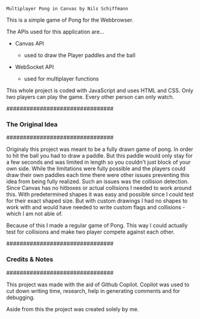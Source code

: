 ~~~~~~~~~~~~~~~~~~~~~~~~~~~~~~~~~~~~~~~~~~~~~~~~~~~~~~~~~~~~~~~~~~~~~~~~~~~~~~
Multiplayer Pong in Canvas by Nils Schiffmann
~~~~~~~~~~~~~~~~~~~~~~~~~~~~~~~~~~~~~~~~~~~~~~~~~~~~~~~~~~~~~~~~~~~~~~~~~~~~~~

This is a simple game of Pong for the Webbrowser.

The APIs used for this application are...

- Canvas API
    - used to draw the Player paddles and the ball

- WebSocket API
    - used for multiplayer functions

This whole project is coded with JavaScript and uses HTML and CSS.
Only two players can play the game. Every other person can only watch.



################################
###    The Original Idea     ###
################################

Originaly this project was meant to be a fully drawn game of pong.
In order to hit the ball you had to draw a paddle.
But this paddle would only stay for a few seconds and was limited in length so you couldn't just block of your own side.
While the limitations were fully possible and the players could draw their own paddles each time there were other issues preventing this idea from being fully realized.
Such an issues was the collision detection. Since Canvas has no hitboxes or actual collisions I needed to work around this.
With predetermined shapes it was easy and possible since I could test for their exact shaped size.
But with custom drawings I had no shapes to work with and would have needed to write custom flags and collisions - which I am not able of.

Because of this I made a regular game of Pong. This way I could actually test for collisions and make two player compete against each other.



################################
###     Credits & Notes      ###
################################

This project was made with the aid of Github Copilot.
Copilot was used to cut down writing time, research, help in generating comments and for debugging.

Aside from this the project was created solely by me.